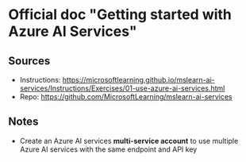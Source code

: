 # Official doc "Getting started with Azure AI Services"

## Sources

- Instructions: https://microsoftlearning.github.io/mslearn-ai-services/Instructions/Exercises/01-use-azure-ai-services.html
- Repo: https://github.com/MicrosoftLearning/mslearn-ai-services

## Notes

- Create an Azure AI services **multi-service account** to use multiple Azure AI services with the same endpoint and API key
